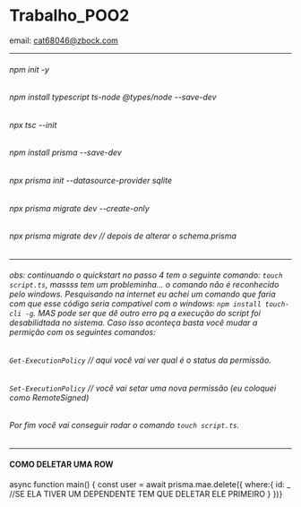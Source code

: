 # Trabalho_POO2
email: cat68046@zbock.com


-------------------------
###### npm init -y
###### npm install typescript ts-node @types/node --save-dev
###### npx tsc --init
###### npm install prisma --save-dev
###### npx prisma init --datasource-provider sqlite
###### npx prisma migrate dev --create-only
###### npx prisma migrate dev   // depois de alterar o schema.prisma
--------------------------
###### obs: continuando o quickstart no passo 4 tem o seguinte comando: `touch script.ts`, massss tem um probleminha... o comando não é reconhecido pelo windows. Pesquisando na internet eu achei um comando que faria com que esse código seria compatível com o windows: `npm install touch-cli -g`. MAS pode ser que dê outro erro pq a execução do script foi desabilidtada no sistema. Caso isso aconteça basta você mudar a permição com os seguintes comandos: 
###### `Get-ExecutionPolicy` // aqui você vai ver qual é o status da permissão.
###### `Set-ExecutionPolicy` // você vai setar uma nova permissão (eu coloquei como RemoteSigned)
###### Por fim você vai conseguir rodar o comando `touch script.ts`.



---------------------------------
#### COMO DELETAR UMA ROW
async function main() {
  const user = await prisma.mae.delete({
    where:{
      id: _ //SE ELA TIVER UM DEPENDENTE TEM QUE DELETAR ELE PRIMEIRO
    }
  })}
